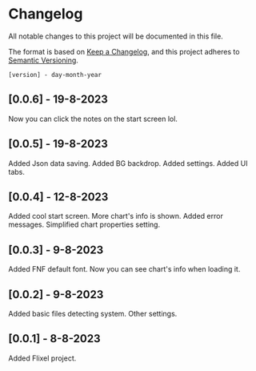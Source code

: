 # Changelog

All notable changes to this project will be documented in this file.

The format is based on [Keep a Changelog](https://keepachangelog.com/en/1.0.0/),
and this project adheres to [Semantic Versioning](https://semver.org/spec/v2.0.0.html).

```[version] - day-month-year```

## [0.0.6] - 19-8-2023
Now you can click the notes on the start screen lol.


## [0.0.5] - 19-8-2023
Added Json data saving.
Added BG backdrop.
Added settings.
Added UI tabs.


## [0.0.4] - 12-8-2023
Added cool start screen.
More chart's info is shown.
Added error messages.
Simplified chart properties setting.


## [0.0.3] - 9-8-2023
Added FNF default font.
Now you can see chart's info when loading it.


## [0.0.2] - 9-8-2023
Added basic files detecting system.
Other settings.


## [0.0.1] - 8-8-2023
Added Flixel project.